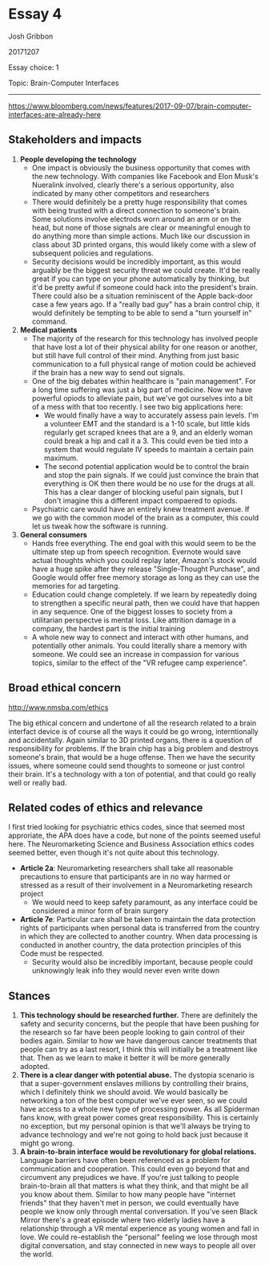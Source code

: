 # Essay 4
Josh Gribbon

20171207

Essay choice: 1

Topic: Brain-Computer Interfaces

---
https://www.bloomberg.com/news/features/2017-09-07/brain-computer-interfaces-are-already-here

## Stakeholders and impacts

1. **People developing the technology**
    * One impact is obviously the business opportunity that comes with the new technology. With companies like Facebook and Elon Musk's Nueralink involved, clearly there's a serious opportunity, also indicated by many other competitors and researchers
    * There would definitely be a pretty huge responsibility that comes with being trusted with a direct connection to someone's brain. Some solutions involve electrods worn around an arm or on the head, but none of those signals are clear or meaningful enough to do anything more than simple actions. Much like our discussion in class about 3D printed organs, this would likely come with a slew of subsequent policies and regulations.
    * Security decisions would be incredibly important, as this would arguably be the biggest security threat we could create. It'd be really great if you can type on your phone automatically by thinking, but it'd be pretty awful if someone could hack into the president's brain. There could also be a situation reminiscent of the Apple back-door case a few years ago. If a "really bad guy" has a brain control chip, it would definitely be tempting to be able to send a "turn yourself in" command.
2. **Medical patients**
    * The majority of the research for this technology has involved people that have lost a lot of their physical ability for one reason or another, but still have full control of their mind. Anything from just basic communication to a full physical range of motion could be achieved if the brain has a new way to send out signals.
    * One of the big debates within healthcare is "pain management". For a long time suffering was just a big part of medicine. Now we have powerful opiods to alleviate pain, but we've got ourselves into a bit of a mess with that too recently. I see two big applications here:
        * We would finally have a way to accurately assess pain levels. I'm a volunteer EMT and the standard is a 1-10 scale, but little kids regularly get scraped knees that are a 9, and an elderly woman could break a hip and call it a 3. This could even be tied into a system that would regulate IV speeds to maintain a certain pain maximum.
        * The second potential application would be to control the brain and stop the pain signals. If we could just convince the brain that everything is OK then there would be no use for the drugs at all. This has a clear danger of blocking useful pain signals, but I don't imagine this a different impact compaered to opiods.
    * Psychiatric care would have an entirely knew treatment avenue. If we go with the common model of the brain as a computer, this could let us tweak how the software is running.
3. **General consumers**
    * Hands free everything. The end goal with this would seem to be the ultimate step up from speech recognition. Evernote would save actual thoughts which you could replay later, Amazon's stock would have a huge spike after they release "Single-Thought Purchase", and Google would offer free memory storage as long as they can use the memories for ad targeting.
    * Education could change completely. If we learn by repeatedly doing to strengthen a specific neural path, then we could have that happen in any sequence. One of the biggest losses to society from a utilitarian perspectve is mental loss. Like attrition damage in a company, the hardest part is the initial training
    * A whole new way to connect and interact with other humans, and potentially other animals. You could literally share a memory with someone. We could see an increase in compassion for various topics, similar to the effect of the "VR refugee camp experience".

## Broad ethical concern
http://www.nmsba.com/ethics

The big ethical concern and undertone of all the research related to a brain interfact device is of course all the ways it could be go wrong, interntionally and accidentally. Again similar to 3D printed organs, there is a question of responsibility for problems. If the brain chip has a big problem and destroys someone's brain, that would be a huge offense. Then we have the security issues, where someone could send thoughts to someone or just control their brain. It's a technology with a ton of potential, and that could go really well or really bad.

## Related codes of ethics and relevance
I first tried looking for psychiatric ethics codes, since that seemed most approriate, the APA does have a code, but none of the points seemed useful here. The Neuromarketing Science and Business Association ethics codes seemed better, even though it's not quite about this technology.
* **Article 2a**: Neuromarketing researchers shall take all reasonable precautions to ensure that participants are in no way harmed or stressed as a result of their involvement in a Neuromarketing research project
    * We would need to keep safety paramount, as any interface could be considered a minor form of brain surgery
* **Article 7e**: Particular care shall be taken to maintain the data protection rights of participants when personal data is transferred from the country in which they are collected to another country. When data processing is conducted in another country, the data protection principles of this Code must be respected.
    * Security would also be incredibly important, because people could unknowingly leak info they would never even write down

## Stances
1. **This technology should be researched further.** There are definitely the safety and security concerns, but the people that have been pushing for the research so far have been people looking to gain control of their bodies again. Similar to how we have dangerous cancer treatments that people can try as a last resort, I think this will initially be a treatment like that. Then as we learn to make it better it will be more generally adopted.
2. **There is a clear danger with potential abuse.** The dystopia scenario is that a super-government enslaves millions by controlling their brains, which I definitely think we should avoid. We would basically be networking a ton of the best computer we've ever seen, so we could have access to a whole new type of processing power. As all Spiderman fans know, with great power comes great responsibility. This is certainly no exception, but my personal opinion is that we'll always be trying to advance technology and we're not going to hold back just because it might go wrong.
3. **A brain-to-brain interface would be revolutionary for global relations.** Language barriers have often been referenced as a problem for communication and cooperation. This could even go beyond that and circumvent any prejudices we have. If you're just talking to people brain-to-brain all that matters is what they think, and that might be all you know about them. Similar to how many people have "internet friends" that they haven't met in person, we could eventually have people we know only through mental conversation. If you've seen Black Mirror there's a great episode where two elderly ladies have a relationship through a VR mental experience as young women and fall in love. We could re-establish the "personal" feeling we lose through most digital conversation, and stay connected in new ways to people all over the world.

